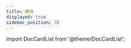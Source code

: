 ```yaml
---
title: 模块
displayed: true
sidebar_position: 30
---
```


import DocCardList from '@theme/DocCardList';

<DocCardList />
